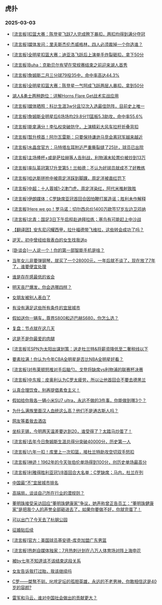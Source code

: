 ## 虎扑 
### 2025-03-03

+ [[流言板]扣篮大赛：陈登星飞跃7人完成胯下暴扣，两扣均得到满分夺冠](https://bbs.hupu.com/630880822.html)

+ [[流言板]媒体发问：里夫斯杰伦杰威格林，四人必须裁掉一个你选谁？](https://bbs.hupu.com/630878936.html)

+ [[流言板]全明星扣篮大赛：迪亚洛飞跃后上演单手炸裂砸扣，拿下50分](https://bbs.hupu.com/630880782.html)

+ [[流言板]Buha：克勒贝尔有望在常规赛结束之前迎来湖人首秀](https://bbs.hupu.com/630882203.html)

+ [[流言板]詹姆斯二月三分球79投35中，命中率高达44.3%](https://bbs.hupu.com/630880405.html)

+ [[流言板]全明星扣篮大赛：陈登星一气呵成飞跃两层人暴扣，拿到50分](https://bbs.hupu.com/630880708.html)

+ [湖人&amp;勇士两种跑位：详解Horns Flare Get战术实战应用](https://bbs.hupu.com/630879066.html)

+ [[流言板]媒体晒照：科比生涯3w分且12次入选最佳防阵，目前史上唯一](https://bbs.hupu.com/630880015.html)

+ [[流言板]詹姆斯全明星后6场场均29.8分11篮板5.3助攻，命中率55.6%](https://bbs.hupu.com/630880766.html)

+ [[流言板]能拿满分！李弘权突破防守，上演精彩大风车拉杆折叠背扣](https://bbs.hupu.com/630879530.html)

+ [[流言板]暂升榜首！阿尔瓦雷斯：只要保持谦逊马竞会离冠军越来越近](https://bbs.hupu.com/630874457.html)

+ [[流言板]水晶宫官方：马特塔左耳附近严重撕裂缝了25针，球员已出院](https://bbs.hupu.com/630875933.html)

+ [[流言板]主场捧杯+或是萨拉赫等人告别战，利物浦末轮票价被炒到13万](https://bbs.hupu.com/630879304.html)

+ [[流言板]率队英冠第17升至第5！兰帕德：不认为好球员就成不了好教练](https://bbs.hupu.com/630873177.html)

+ [[流言板]哈达斯拼抢中被周定洋踩到脚踝，周定洋被直红罚下](https://bbs.hupu.com/630878971.html)

+ [[流言板]中超：十人蓉城1-2津门虎，周定洋染红，阿代米推射致胜](https://bbs.hupu.com/630879945.html)

+ [[流言板]伊朗媒体：C罗缺席亚冠首回合因怕鞭打属造谣；胜利未作解释](https://bbs.hupu.com/630877075.html)

+ [[流言板]Here we go！罗马诺：切尔西总价1400万欧签17岁左边卫邓纳](https://bbs.hupu.com/630877416.html)

+ [[流言板]北青：国足3日下午启程赴迪拜拉练；塞鸟有可能赶上中沙战](https://bbs.hupu.com/630878578.html)

+ [【翻译团】安东尼闪耀西甲，拉什福德带飞维拉，这些转会成功了吗？](https://bbs.hupu.com/630873122.html)

+ [逆天，初中曾经给我表白的女生找我送p](https://bbs.hupu.com/630878507.html)

+ [[卧谈会]一人说一个！你的第一部智能手机是啥？](https://bbs.hupu.com/630881091.html)

+ [当年女儿非要弹钢琴，就买了一个28000元，一年后就不谈了，现在放了7年了，谁要便宜处理](https://bbs.hupu.com/630878569.html)

+ [谁是存在感最低的省会](https://bbs.hupu.com/630878181.html)

+ [明天丧尸爆发，你会选哪四样？](https://bbs.hupu.com/630879644.html)

+ [女朋友被别人表白了](https://bbs.hupu.com/630878675.html)

+ [有没有满足这些所有条件的宜居城市](https://bbs.hupu.com/630879996.html)

+ [假如送你一辆车，尊界S800和迈巴赫S680，你怎么选？](https://bbs.hupu.com/630878684.html)

+ [复盘：节点就在这几天](https://bbs.hupu.com/630879565.html)

+ [这是不是你最爱的肉腿](https://bbs.hupu.com/630879013.html)

+ [[流言板]ESPN为太阳出谋划策：送走杜兰特&amp;将薪资降低至二奢税线以下](https://bbs.hupu.com/630882123.html)

+ [要素拉满！你认为今年CBA全明星是否比NBA全明星好看？](https://bbs.hupu.com/630882251.html)

+ [[流言板]对布莱顿怒推对手后脑勺，戈登将缺席vs利物浦的联赛杯决赛](https://bbs.hupu.com/630882779.html)

+ [[流言板]中东报：皮奥利认为C罗太疲劳，所以让他首回合不要去德黑兰](https://bbs.hupu.com/630880307.html)

+ [认真合理饮食，别再提倡素食主义！](https://bbs.hupu.com/630879267.html)

+ [假如给你我各一辆小米SU7 ultra，永远不做的3件事，你能做到哪3个？](https://bbs.hupu.com/630880968.html)

+ [为什么满族里面汉人血统这么高？他们不是通古斯人吗？](https://bbs.hupu.com/630879961.html)

+ [网友等着我去酒店](https://bbs.hupu.com/630879481.html)

+ [坐标无锡，今明两天温差要达到20，谁受得了？太踏马炒蛋了！](https://bbs.hupu.com/630879280.html)

+ [[流言板]去年今日詹姆斯生涯总得分突破40000分，历史第一人](https://bbs.hupu.com/630882997.html)

+ [[流言板]六年一扣！库里上一次扣篮，接杜兰特助攻空切双手怒扣](https://bbs.hupu.com/630882065.html)

+ [[流言板]神迹！1962年的今天张伯伦单场得到100分，创历史单场最高分](https://bbs.hupu.com/630880157.html)

+ [[流言板]利雅得胜利亚冠1/8首回合大名单：C罗缺席；马内，杜兰在列](https://bbs.hupu.com/630880246.html)

+ [中国最“不”宜居城市排名](https://bbs.hupu.com/630880605.html)

+ [高端局，谈谈自己所在行业的潜规则？](https://bbs.hupu.com/630882484.html)

+ [董明珠接受采访回应“董明珠健康家”争议，她声称曾正告员工：“董明珠健康家”是把我个人的声誉全部砸进去了，如果你要做不好，你就完蛋了！](https://bbs.hupu.com/630880581.html)

+ [可以出门了今天去了杭钢公园](https://bbs.hupu.com/630881292.html)

+ [征婚贴后续](https://bbs.hupu.com/630882200.html)

+ [[流言板]官方：美国球员基安德-库克加盟广东男篮](https://bbs.hupu.com/630881955.html)

+ [[流言板]热刺自媒体独家：7月热刺计划在八万人体育场对阵上海申花](https://bbs.hupu.com/630881907.html)

+ [被by七年不知道该不该结束这段关系](https://bbs.hupu.com/630882814.html)

+ [女友告诉我打过胎，我该继续吗](https://bbs.hupu.com/630882474.html)

+ [C罗——桀骜不驯，叱咤足坛的孤胆英雄，永远的不老男神，你敢相信这是40岁的容颜?](https://bbs.hupu.com/630882347.html)

+ [雷军和马云，谁对中国社会做出的贡献更大？](https://bbs.hupu.com/630882435.html)

